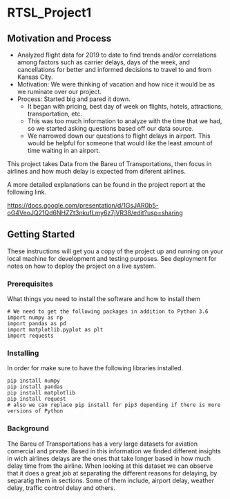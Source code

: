 # RTSL_Project1

## Motivation and Process

+ Analyzed flight data for 2019 to date to find trends and/or correlations among factors such as carrier delays, days of the week, and cancellations for better and informed decisions to travel to and from Kansas City.
+ Motivation: We were thinking of vacation and how nice it would be as we ruminate over our project. 
+ Process: Started big and pared it down.
   + It began with pricing, best day of week on flights, hotels, attractions, transportation, etc.
   + This was too much information to analyze with the time that we had, so we started asking questions based off our data source.
   + We narrowed down our questions to flight delays in airport. This would be helpful for someone that would like the least amount of time waiting in an airport.




This project takes Data from the Bareu of Transportations, then focus in airlines and how much delay is expected from diferent airlines.

A more detailed explanations can be found in the project report at the following link.


https://docs.google.com/presentation/d/1GsJAR0b5-oG4VeoJQ21Qd6NHZZt3nkufLmy6z7jVR38/edit?usp=sharing

## Getting Started

These instructions will get you a copy of the project up and running on your local machine for development and testing purposes. See deployment for notes on how to deploy the project on a live system.

### Prerequisites

What things you need to install the software and how to install them

```
# We need to get the following packages in addition to Python 3.6 
import numpy as np
import pandas as pd
import matplotlib.pyplot as plt
import requests

```

### Installing

In order for make sure to have the following libraries installed.

```
pip install numpy
pip install pandas
pip install matplotlib
pip install request
# also we can replace pip install for pip3 depending if there is more versions of Python 
```

### Background
The Bareu of Transportations has a very large datasets for aviation comercial and prvate. Based in this information we finded different insights in wich airlines delays are the ones that take longer based in how much delay time from the airline.
When looking at this dataset we can observe that it does a great job at separating the different reasons for delaying, by separatig them in sections. 
Some of them include, airport delay, weather delay, traffic control delay and others. 
